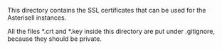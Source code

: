 This directory contains the SSL certificates that can be used for the Asterisell instances.

All the files *.crt and *.key inside this directory are put under .gitignore, because
they should be private.
